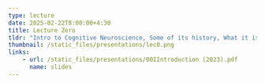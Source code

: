 ```yaml
---
type: lecture
date: 2025-02-22T8:00:00+4:30
title: Lecture Zero 
tldr: "Intro to Cognitive Neuroscience, Some of its history, What it is & Why it's important and what's to come in the course. (2023 Version, 2025 coming soon...)"
thumbnail: /static_files/presentations/lec0.png
links: 
    - url: /static_files/presentations/00IIntroduction (2023).pdf
      name: slides
---
```

